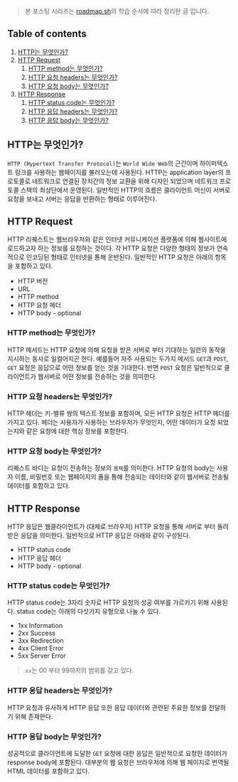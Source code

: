 > 본 포스팅 시리즈는 [roadmap.sh](https://roadmap.sh/frontend)의 학습 순서에 따라 정리한 글 입니다.

## Table of contents

1. [HTTP는 무엇인가?](#http는-무엇인가)
1. [HTTP Request](#http-request)
   1. [HTTP method는 무엇인가?](#http-method는-무엇인가)
   1. [HTTP 요청 headers는 무엇인가?](#http-요청-headers는-무엇인가)
   1. [HTTP 요청 body는 무엇인가?](#http-요청-body는-무엇인가)
1. [HTTP Response](#http-response)
   1. [HTTP status code는 무엇인가?](#http-status-code는-무엇인가)
   1. [HTTP 응답 headers는 무엇인가?](#http-응답-headers는-무엇인가)
   1. [HTTP 응답 body는 무엇인가?](#http-응답-body는-무엇인가)

## HTTP는 무엇인가?

`HTTP (Hypertext Transfer Protocol)`는 `World Wide Web`의 근간이며 하이퍼텍스트 링크를 사용하는 웹페이지를 불러오는데 사용된다.
HTTP는 application layer의 프로토콜로 네트워크로 연결된 장치간의 정보 교환을 위해 디자인 되었으며 네트워크 프로토콜 스택의 최상단에서 운영된다.
일반적인 HTTP의 흐름은 클라이언트 머신이 서버로 요청을 보내고 서버는 응답을 반환하는 형태로 이루어진다.

## HTTP Request

HTTP 리퀘스트는 웹브라우저와 같은 인터넷 커뮤니케이션 플랫폼에 의해 웹사이트에 로드하고자 하는 정보를 요청하는 것이다.
각 HTTP 요청은 다양한 형태의 정보가 연속적으로 인코딩된 형태로 인터넷을 통해 운반된다. 일반적인 HTTP 요청은 아래의 항목을 포함하고 있다.

- HTTP 버전
- URL
- HTTP method
- HTTP 요청 헤더
- HTTP body - optional

### HTTP method는 무엇인가?

HTTP 메서드는 HTTP 요청에 의해 요청을 받은 서버로 부터 기대하는 일련의 동작을 지시하는 동사로 일컬어지곤 한다. 예를들어 자주 사용되는 두가지 메서드 `GET`과 `POST`, `GET` 요청은 응답으로 어떤 정보를 얻는 것을 기대한다. 반면 `POST` 요청은 일반적으로 클라이언트가 웹서버로 어떤 정보를 전송하는 것을 의미한다.

### HTTP 요청 headers는 무엇인가?

HTTP 헤더는 키-밸류 쌍의 텍스트 정보를 포함하며, 모든 HTTP 요청은 HTTP 헤더를 가지고 있다. 헤더는 사용자가 사용하는 브라우저가 무엇인지, 어떤 데이터가 요청 되었는지와 같은 요청에 대한 핵심 정보를 포함한다.

### HTTP 요청 body는 무엇인가?

리퀘스트 바디는 요청이 전송하는 정보의 `몸체`를 의미한다. HTTP 요청의 body는 사용자 이름, 비밀번호 또는 웹페이지의 폼을 통해 전송되는 데이터와 같이 웹서버로 전송될 데이터를 포함하고 있다.

## HTTP Response

HTTP 응답은 웹클라이언트가 (대체로 브라우저) HTTP 요청을 통해 서버로 부터 돌려 받은 응답을 의미한다.
일반적으로 HTTP 응답은 아래와 같이 구성된다.

- HTTP status code
- HTTP 응답 헤더
- HTTP body - optional

### HTTP status code는 무엇인가?

HTTP status code는 3자리 숫자로 HTTP 요청의 성공 여부를 가르키기 위해 사용된다. status code는 아래의 다섯가지 유형으로 나눌 수 있다.

- 1xx Information
- 2xx Success
- 3xx Redirection
- 4xx Client Error
- 5xx Server Error

> `xx`는 00 부터 99까지의 범위를 갖고 있다.

### HTTP 응답 headers는 무엇인가?

HTTP 요청과 유사하게 HTTP 응답 또한 응답 데이터와 관련된 주요한 정보를 전달하기 위해 존재한다.

### HTTP 응답 body는 무엇인가?

성공적으로 클라이언트에 도달한 `GET` 요청에 대한 응답은 일반적으로 요청한 데이터가 response body에 포함된다. 대부분의 웹 요청은 브라우저에 의해 웹 페이지로 번역될 HTML 데이터를 포함하고 있다.
